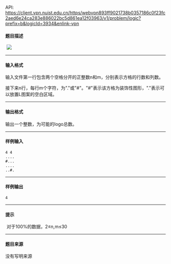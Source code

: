 API: https://client.vpn.nuist.edu.cn/https/webvpn893ff9021738b0357186c0f23fc2aed6e24ca283e886022bc5d861ea12f03963/v1/problem/logic?prefix=b&logicId=3934&enlink-vpn

#### 题目描述

 ![](../file/3934_0.jpg)

---

#### 输入格式

输入文件第一行包含两个空格分开的正整数n和m，分别表示方格的行数和列数。

接下来n行，每行m个字符，为"."或"#"。"#"表示该方格为装饰性图形，"."表示可以放置L图案的空白区域。

---

#### 输出格式

输出一个整数，为可能的logo总数。

---

#### 样例输入
```
4 4
....
#...
....
..#.
```

---

#### 样例输出
```
4
```

---

#### 提示

 对于100%的数据，2≤n,m≤30

---

#### 题目来源

没有写明来源